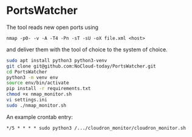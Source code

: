 # PortsWatcher

The tool reads new open ports using
```
nmap -p0- -v -A -T4 -Pn -sT -sU -oX file.xml <host>
```

and deliver them with the tool of choice to the system of choice.

```bash
sudo apt install python3 python3-venv
git clone git@github.com:NoCloud-today/PortsWatcher.git
cd PortsWatcher
python3 -m venv env
source env/bin/activate
pip install -r requirements.txt
chmod +x nmap_monitor.sh
vi settings.ini
sudo ./nmap_monitor.sh
```

An example crontab entry:
```crontab
*/5 * * * * sudo python3 /.../cloudron_monitor/cloudron_monitor.sh
```